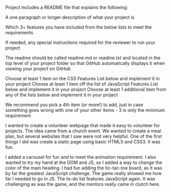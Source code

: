 Project includes a README file that explains the following:

A one paragraph or longer description of what your project is

Which 3+ features you have included from the below lists to meet the requirements

If needed, any special instructions required for the reviewer to run your project

The readme should be called readme.md or readme.txt and located in the top level of your project folder so that GitHub automatically displays it when viewing your project on GitHub

Choose at least 1 item on the CSS Features List below and implement it in your project
Choose at least 1 item off the list of JavaScript Features List below and implement it in your project
Choose at least 1 additional item from any of the lists below and implement it in your project

We recommend you pick a 4th item (or more!) to add, just in case something goes wrong with one of your other items - 3 is only the minimum requirement

I wanted to create a volunteer webpage that made it easy to volunteer for projects. The idea came from a church event. We wanted to create a meal plan, but several websites that I saw were not very helpful.
One of the first things I did was create a static page using basic HTML5 and CSS3. It was fun. 

I added a carousel for fun and to meet the animation requirement.
I also wanted to try my hand at the DOM and JS, so I added a way to change the color of the main heading.
I had fun adding the tic-tac-toe board, as it was by far the greatest JavaScript challenge. 
The game really showed me how far I needed to go in JS.
The to-do list features JavaScript again. It was challenging as was the game, and the mentors really came in clutch here.